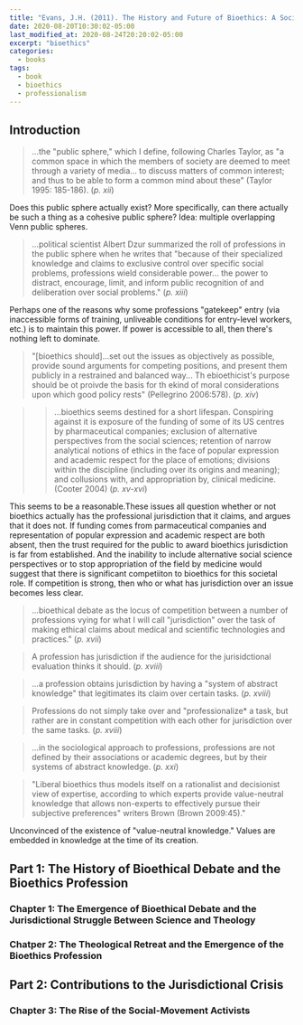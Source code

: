 ```yaml
---
title: "Evans, J.H. (2011). The History and Future of Bioethics: A Sociological View. Oxford University Press."
date: 2020-08-20T10:30:02-05:00
last_modified_at: 2020-08-24T20:20:02-05:00
excerpt: "bioethics"
categories:
  - books
tags:
  - book
  - bioethics
  - professionalism
---
```


## Introduction

> ...the "public sphere," which I define, following Charles Taylor, as "a common space in which the members of society are deemed to meet through a variety of media... to discuss matters of common interest; and thus to be able to form a common mind about these" (Taylor 1995: 185-186). (*p. xii*)

Does this public sphere actually exist? More specifically, can there actually be such a thing as a cohesive public sphere? Idea: multiple overlapping Venn public spheres. 

> ...political scientist Albert Dzur summarized the roll of professions in the public sphere when he writes that "because of their specialized knowledge and claims to exclusive control over specific social problems, professions wield considerable power... the power to distract, encourage, limit, and inform public recognition of and deliberation over social problems." (*p. xiii*)

Perhaps one of the reasons why some professions "gatekeep" entry (via inaccessible forms of training, unliveable conditions for entry-level workers, etc.) is to maintain this power. If power is accessible to all, then there's nothing left to dominate.

> "[bioethics should]...set out the issues as objectively as possible, provide sound arguments for competing positions, and present them publicly in a restrained and balanced way... Th ebioethicist's purpose should be ot proivde the basis for th ekind of moral considerations upon which good policy rests" (Pellegrino 2006:578). (*p. xiv*)

>> ...bioethics seems destined for a short lifespan. Conspiring against it is exposure of the funding of some of its US centres by pharmaceutical companies; exclusion of alternative perspectives from the social sciences; retention of narrow analytical notions of ethics in the face of popular expression and academic respect for the place of emotions; divisions within the discipline (including over its origins and meaning); and collusions with, and appropriation by, clinical medicine. (Cooter 2004)
> (*p. xv-xvi*)

This seems to be a reasonable.These issues all question whether or not bioethics actually has the professional jurisdiction that it claims, and argues that it does not. If funding comes from parmaceutical companies and representation of popular expression and academic respect are both absent, then the trust required for the public to award bioethics jurisdiction is far from established. And the inability to include alternative social science perspectives or to stop appropriation of the field by medicine would suggest that there is significant competiiton to bioethics for this societal role. If competition is strong, then who or what has jurisdiction over an issue becomes less clear. 

> ...bioethical debate as the locus of competition between a number of professions vying for what I will call "jurisdiction" over the task of making ethical claims about medical and scientific technologies and practices." (*p. xvii*)

> A profession has jurisdiction if the audience for the jurisidctional evaluation thinks it should. (*p. xviii*)

> ...a profession obtains jurisdiction by having a "system of abstract knowledge" that legitimates its claim over certain tasks. (*p. xviii*)

> Professions do not simply take over and "professionalize* a task, but rather are in constant competition with each other for jurisdiction over the same tasks. (*p. xviii*)

> ...in the sociological approach to professions, professions are not defined by their associations or academic degrees, but by their systems of abstract knowledge. (*p. xxi*)

> "Liberal bioethics thus models itself on a rationalist and decisionist view of expertise, according to which experts provide value-neutral knowledge that allows non-experts to effectively pursue their subjective preferences" writers Brown (Brown 2009:45)."

Unconvinced of the existence of "value-neutral knowledge." Values are embedded in knowledge at the time of its creation. 
## Part 1: The History of Bioethical Debate and the Bioethics Profession

### Chapter 1: The Emergence of Bioethical Debate and the Jurisdictional Struggle Between Science and Theology

### Chatper 2: The Theological Retreat and the Emergence of the Bioethics Profession

## Part 2: Contributions to the Jurisdictional Crisis

### Chapter 3: The Rise of the Social-Movement Activists 


